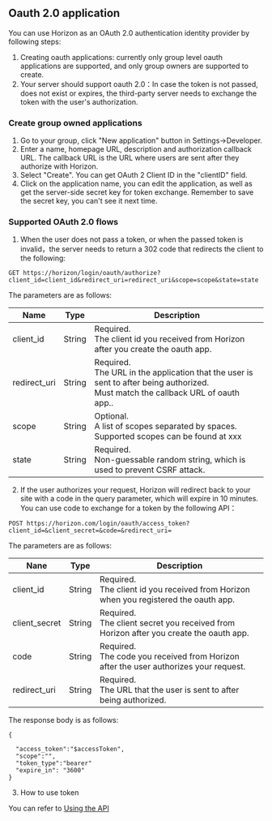 ## Oauth 2.0 application

You can use Horizon as an OAuth 2.0 authentication identity provider by following steps:

1. Creating oauth applications: currently only group level oauth applications are supported, and only group owners are supported to create.
2. Your server should support oauth 2.0：In case the token is not passed, does not exist or expires, the third-party server needs to exchange the token with the user's authorization.

### Create group owned applications

1. Go to your group, click "New application" button in Settings->Developer.
2. Enter a name, homepage URL, description and authorization callback URL. The callback URL is the URL where users are sent after they authorize with Horizon.
3. Select  "Create". You can get OAuth 2 Client ID in the "clientID" field.
4. Click on the application name, you can edit the application, as well as get the server-side secret key for token exchange. Remember to save the secret key, you can't see it next time.

### Supported OAuth 2.0 flows

1. When the user does not pass a token, or when the passed token is invalid，the server needs to return a 302 code that redirects the client to the following:

```
GET https://horizon/login/oauth/authorize?client_id=client_id&redirect_uri=redirect_uri&scope=scope&state=state
```

The parameters are as follows:

| Name         | Type   | Description                                                                                                                                 |
| ------------ | ------ | ------------------------------------------------------------------------------------------------------------------------------------------- |
| client_id    | String | Required.<br />The client id you received from Horizon after you create the oauth app.                                                      |
| redirect_uri | String | Required.<br />The URL in the application that the user is sent to after being authorized. <br />Must match the callback URL of oauth app.. |
| scope        | String | Optional.<br />A list of scopes separated by spaces.<br />Supported scopes can be found at xxx                                              |
| state        | String | Required.<br />Non-guessable random string, which is used to prevent CSRF attack.                                                           |

2. If the user authorizes your request, Horizon will redirect back to your site with a code in the query parameter, which will expire in 10 minutes. You can use code to exchange for a token by the following API：

```
POST https://horizon.com/login/oauth/access_token?client_id=&client_secret=&code=&redirect_uri=
```

The parameters are as follows:

| Nane          | Type   | Description                                                                                |
| ------------- | ------ | ------------------------------------------------------------------------------------------ |
| client_id     | String | Required.<br />The client id you received from Horizon when you registered the oauth app.  |
| client_secret | String | Required.<br />The client secret you received from Horizon after you create the oauth app. |
| code          | String | Required.<br />The code you received from Horizon after the user authorizes your request. |
| redirect_uri  | String | Required.<br />The URL that the user is sent to after being authorized.                    |

The response body is as follows:

```
{

  "access_token":"$accessToken",
  "scope":"",
  "token_type":"bearer"
  "expire_in": "3600"
}
```

3. How to use token

You can refer to [Using the API](../../reference/api/use-the-apis.md)

